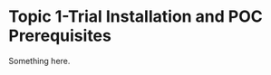 [title]: # (Topic 1-Trial Installation and POC Prerequisites)
[tags]: # (XXX)
[priority]: # (610)
# Topic 1-Trial Installation and POC Prerequisites
Something here.

